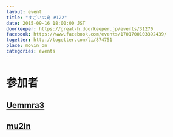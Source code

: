 ```yaml
---
layout: event
title: "すごい広島 #122"
date: 2015-09-16 18:00:00 JST
doorkeeper: https://great-h.doorkeeper.jp/events/31270
facebook: https://www.facebook.com/events/1701700103392439/
togetter: http://togetter.com/li/874751
place: movin_on
categories: events
---
```


# 参加者


## [Uemmra3](https://github.com/Uemmra3)


## [mu2in](http://twitter.com/mu2in)
